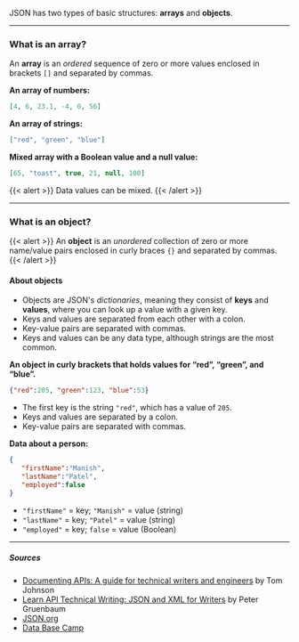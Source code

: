 JSON has two types of basic structures: **arrays** and **objects**.

***

### What is an array?

An **array** is an *ordered* sequence of zero or more values enclosed in brackets `[]` and separated by commas.

**An array of numbers:**

```json
[4, 6, 23.1, -4, 0, 56]
```

**An array of strings:**

```json
["red", "green", "blue"]
```

**Mixed array with a Boolean value and a null value:**

```json
[65, "toast", true, 21, null, 100]
```

{{< alert >}}
Data values can be mixed.
{{< /alert >}}

***

### What is an object?
{{< alert >}}
An **object** is an *unordered* collection of zero or more name/value pairs enclosed in curly braces `{}` and separated by commas.
{{< /alert >}}

#### About objects
- Objects are JSON's *dictionaries*, meaning they consist of **keys** and **values**, where you can look up a value with a given key.
- Keys and values are separated from each other with a colon.
- Key-value pairs are separated with commas.
- Keys and values can be any data type, although strings are the most common.

**An object in curly brackets that holds values for “red”, “green”, and “blue”.**

```json
{"red":205, "green":123, "blue":53}
```

- The first key is the string `"red"`, which has a value of `205`.
- Keys and values are separated by a colon.
- Key-value pairs are separated with commas.

**Data about a person:**

```json
{
   "firstName":"Manish",
   "lastName":"Patel",
   "employed":false
}
```

- `"firstName"` = key; `"Manish"` = value (string)
- `"lastName"` = key; `"Patel"` = value (string)
- `"employed"` = key; `false` = value (Boolean)

***

##### Sources
- [Documenting APIs: A guide for technical writers and engineers](https://idratherbewriting.com/learnapidoc/) by Tom Johnson
- [Learn API Technical Writing: JSON and XML for Writers](https://www.udemy.com/course/api-documentation-1-json-and-xml/) by Peter Gruenbaum
- [JSON.org](https://www.json.org/json-en.html)
- [Data Base Camp](https://databasecamp.de/en/data/json-en)